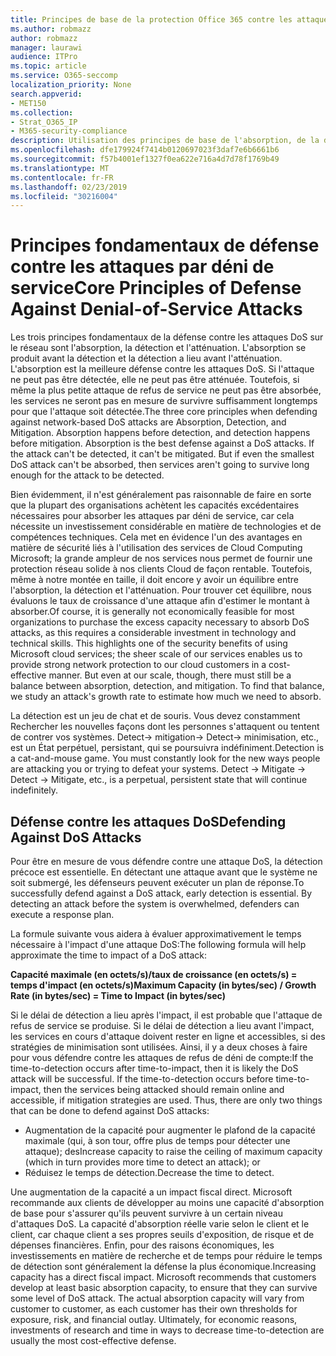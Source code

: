 ```yaml
---
title: Principes de base de la protection Office 365 contre les attaques par déni de service
ms.author: robmazz
author: robmazz
manager: laurawi
audience: ITPro
ms.topic: article
ms.service: O365-seccomp
localization_priority: None
search.appverid:
- MET150
ms.collection:
- Strat_O365_IP
- M365-security-compliance
description: Utilisation des principes de base de l'absorption, de la détection et de l'atténuation dans sa défense contre les attaques par déni de service (DoS).
ms.openlocfilehash: dfe179924f7414b0120697023f3daf7e6b6661b6
ms.sourcegitcommit: f57b4001ef1327f0ea622e716a4d7d78f1769b49
ms.translationtype: MT
ms.contentlocale: fr-FR
ms.lasthandoff: 02/23/2019
ms.locfileid: "30216004"
---
```

# <a name="core-principles-of-defense-against-denial-of-service-attacks"></a><span data-ttu-id="e35b8-103">Principes fondamentaux de défense contre les attaques par déni de service</span><span class="sxs-lookup"><span data-stu-id="e35b8-103">Core Principles of Defense Against Denial-of-Service Attacks</span></span>

<span data-ttu-id="e35b8-p101">Les trois principes fondamentaux de la défense contre les attaques DoS sur le réseau sont l'absorption, la détection et l'atténuation. L'absorption se produit avant la détection et la détection a lieu avant l'atténuation. L'absorption est la meilleure défense contre les attaques DoS. Si l'attaque ne peut pas être détectée, elle ne peut pas être atténuée. Toutefois, si même la plus petite attaque de refus de service ne peut pas être absorbée, les services ne seront pas en mesure de survivre suffisamment longtemps pour que l'attaque soit détectée.</span><span class="sxs-lookup"><span data-stu-id="e35b8-p101">The three core principles when defending against network-based DoS attacks are Absorption, Detection, and Mitigation. Absorption happens before detection, and detection happens before mitigation. Absorption is the best defense against a DoS attacks. If the attack can't be detected, it can't be mitigated. But if even the smallest DoS attack can't be absorbed, then services aren't going to survive long enough for the attack to be detected.</span></span>

<span data-ttu-id="e35b8-p102">Bien évidemment, il n'est généralement pas raisonnable de faire en sorte que la plupart des organisations achètent les capacités excédentaires nécessaires pour absorber les attaques par déni de service, car cela nécessite un investissement considérable en matière de technologies et de compétences techniques. Cela met en évidence l'un des avantages en matière de sécurité liés à l'utilisation des services de Cloud Computing Microsoft; la grande ampleur de nos services nous permet de fournir une protection réseau solide à nos clients Cloud de façon rentable. Toutefois, même à notre montée en taille, il doit encore y avoir un équilibre entre l'absorption, la détection et l'atténuation. Pour trouver cet équilibre, nous évaluons le taux de croissance d'une attaque afin d'estimer le montant à absorber.</span><span class="sxs-lookup"><span data-stu-id="e35b8-p102">Of course, it is generally not economically feasible for most organizations to purchase the excess capacity necessary to absorb DoS attacks, as this requires a considerable investment in technology and technical skills. This highlights one of the security benefits of using Microsoft cloud services; the sheer scale of our services enables us to provide strong network protection to our cloud customers in a cost-effective manner. But even at our scale, though, there must still be a balance between absorption, detection, and mitigation. To find that balance, we study an attack's growth rate to estimate how much we need to absorb.</span></span>

<span data-ttu-id="e35b8-p103">La détection est un jeu de chat et de souris. Vous devez constamment Rechercher les nouvelles façons dont les personnes s'attaquent ou tentent de contrer vos systèmes. Detect-> mitigation-> Detect-> minimisation, etc., est un État perpétuel, persistant, qui se poursuivra indéfiniment.</span><span class="sxs-lookup"><span data-stu-id="e35b8-p103">Detection is a cat-and-mouse game. You must constantly look for the new ways people are attacking you or trying to defeat your systems. Detect -> Mitigate -> Detect -> Mitigate, etc., is a perpetual, persistent state that will continue indefinitely.</span></span>

## <a name="defending-against-dos-attacks"></a><span data-ttu-id="e35b8-116">Défense contre les attaques DoS</span><span class="sxs-lookup"><span data-stu-id="e35b8-116">Defending Against DoS Attacks</span></span>

<span data-ttu-id="e35b8-p104">Pour être en mesure de vous défendre contre une attaque DoS, la détection précoce est essentielle. En détectant une attaque avant que le système ne soit submergé, les défenseurs peuvent exécuter un plan de réponse.</span><span class="sxs-lookup"><span data-stu-id="e35b8-p104">To successfully defend against a DoS attack, early detection is essential. By detecting an attack before the system is overwhelmed, defenders can execute a response plan.</span></span>

<span data-ttu-id="e35b8-119">La formule suivante vous aidera à évaluer approximativement le temps nécessaire à l'impact d'une attaque DoS:</span><span class="sxs-lookup"><span data-stu-id="e35b8-119">The following formula will help approximate the time to impact of a DoS attack:</span></span>

   <span data-ttu-id="e35b8-120">**Capacité maximale (en octets/s)/taux de croissance (en octets/s) = temps d'impact (en octets/s)**</span><span class="sxs-lookup"><span data-stu-id="e35b8-120">**Maximum Capacity (in bytes/sec) / Growth Rate (in bytes/sec) = Time to Impact (in bytes/sec)**</span></span>

<span data-ttu-id="e35b8-p105">Si le délai de détection a lieu après l'impact, il est probable que l'attaque de refus de service se produise. Si le délai de détection a lieu avant l'impact, les services en cours d'attaque doivent rester en ligne et accessibles, si des stratégies de minimisation sont utilisées. Ainsi, il y a deux choses à faire pour vous défendre contre les attaques de refus de déni de compte:</span><span class="sxs-lookup"><span data-stu-id="e35b8-p105">If the time-to-detection occurs after time-to-impact, then it is likely the DoS attack will be successful. If the time-to-detection occurs before time-to-impact, then the services being attacked should remain online and accessible, if mitigation strategies are used. Thus, there are only two things that can be done to defend against DoS attacks:</span></span>
- <span data-ttu-id="e35b8-124">Augmentation de la capacité pour augmenter le plafond de la capacité maximale (qui, à son tour, offre plus de temps pour détecter une attaque); des</span><span class="sxs-lookup"><span data-stu-id="e35b8-124">Increase capacity to raise the ceiling of maximum capacity (which in turn provides more time to detect an attack); or</span></span>
- <span data-ttu-id="e35b8-125">Réduisez le temps de détection.</span><span class="sxs-lookup"><span data-stu-id="e35b8-125">Decrease the time to detect.</span></span>

<span data-ttu-id="e35b8-p106">Une augmentation de la capacité a un impact fiscal direct. Microsoft recommande aux clients de développer au moins une capacité d'absorption de base pour s'assurer qu'ils peuvent survivre à un certain niveau d'attaques DoS. La capacité d'absorption réelle varie selon le client et le client, car chaque client a ses propres seuils d'exposition, de risque et de dépenses financières. Enfin, pour des raisons économiques, les investissements en matière de recherche et de temps pour réduire le temps de détection sont généralement la défense la plus économique.</span><span class="sxs-lookup"><span data-stu-id="e35b8-p106">Increasing capacity has a direct fiscal impact. Microsoft recommends that customers develop at least basic absorption capacity, to ensure that they can survive some level of DoS attack. The actual absorption capacity will vary from customer to customer, as each customer has their own thresholds for exposure, risk, and financial outlay. Ultimately, for economic reasons, investments of research and time in ways to decrease time-to-detection are usually the most cost-effective defense.</span></span>
